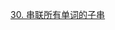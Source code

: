 [30. 串联所有单词的子串](https://leetcode.cn/problems/substring-with-concatenation-of-all-words/)

```java

```